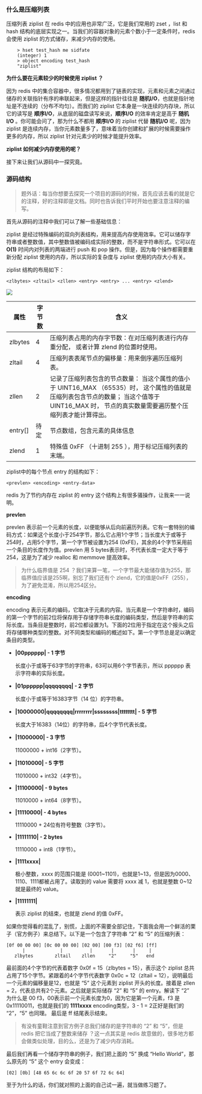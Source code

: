 ### 什么是压缩列表

压缩列表 ziplist 在 redis 中的应用也非常广泛，它是我们常用的 zset ，list 和 hash 结构的底层实现之一。当我们的容器对象的元素个数小于一定条件时，redis 会使用 ziplist 的方式储存，来减少内存的使用。

```shell
    > hset test_hash me sidfate
    (integer) 1
    > object encoding test_hash
    "ziplist"
```

**为什么要在元素较少的时候使用 ziplist ？**

因为 redis 中的集合容器中，很多情况都用到了链表的实现，元素和元素之间通过储存的关联指针有序的串联起来，但是这样的指针往往是 **随机I/O**，也就是指针地址是不连续的（分布不均匀）。而我们的 ziplist 它本身是一块连续的内存块，所以它的读写是 **顺序I/O**，从底层的磁盘读写来说，**顺序I/O** 的效率肯定是高于 **随机I/O** 。你可能会问了，那为什么不都用 **顺序I/O** 的 ziplist 代替 **随机I/O** 呢，因为 ziplist 是连续内存，当你元素数量多了，意味着当你创建和扩展的时候需要操作更多的内存，所以 ziplist 针对元素少的时候才能提升效率。

**ziplist 如何减少内存使用的呢？**

接下来让我们从源码中一探究竟。

### 源码结构

> 题外话：每当你想要去探究一个项目的源码的时候，首先应该去看的就是它的注释，好的注释即是文档。同时也告诉我们平时开始也要注意注释的编写。

首先从源码的注释中我们可以了解一些基础信息：

ziplist 是经过特殊编码的双向列表结构，用来提高内存使用效率。它可以储存字符串或者整数值，其中整数值被编码成实际的整数，而不是字符串形式。它可以在 **O(1)** 时间内对列表的两端进行 push 和 pop 操作。但是，因为每个操作都需要重新分配 ziplist 使用的内存，所以实际的复杂度与 ziplist 使用的内存大小有关。

ziplist 结构的布局如下：

    <zlbytes> <zltail> <zllen> <entry> <entry> ... <entry> <zlend>


![](https://user-gold-cdn.xitu.io/2020/1/28/16fea9b1b42e2133?w=1234&h=418&f=png&s=32713)

|  属性   | 字节数  | 含义 |
|  ----  | ----  | ---- |
| zlbytes | 4 | 压缩列表占用的内存字节数：在对压缩列表进行内存重分配， 或者计算 zlend 的位置时使用。 |
| zltail | 4 |压缩列表表尾节点的偏移量：用来倒序遍历压缩列表。 |
| zllen | 2 | 记录了压缩列表包含的节点数量： 当这个属性的值小于 UINT16_MAX （65535）时， 这个属性的值就是压缩列表包含节点的数量； 当这个值等于 UINT16_MAX 时， 节点的真实数量需要遍历整个压缩列表才能计算得出。 |
| entry[] | 待定 | 节点数组，包含元素的具体信息 |
| zlend | 1 | 特殊值 0xFF （十进制 255 ），用于标记压缩列表的末端。 | 

ziplist中的每个节点 entry 的结构如下：

    <prevlen> <encoding> <entry-data>


redis 为了节约内存在 ziplist 的 entry 这个结构上有很多骚操作，让我来一一说明。

**prevlen**

prevlen 表示前一个元素的长度，以便能够从后向前遍历列表。它有一套特别的编码方式：如果这个长度小于254字节，那么它占用1个字节；当长度大于或等于254时，占用5个字节，第一个字节被设置为254 (0xFE)，其余的4个字节采用前一个条目的长度作为值。prevlen 用 5 bytes表示时，不代表长度一定大于等于254，这是为了减少 realloc 和 memmove 提高效率。

> 为什么临界值是 254 ？我们来算一笔，一个字节最大能储存值为255，那临界值应该是255啊，别忘了我们还有个 zlend，它的值是0xFF（255），为了避免混淆，所以用254区分。

**encoding**

encoding 表示元素的编码，它取决于元素的内容。当元素是一个字符串时，编码的第一个字节的前2位将保存用于存储字符串长度的编码类型，然后是字符串的实际长度。当条目是整数时，前2位都设置为1。下面的2位用于指定在这个报头之后将存储哪种类型的整数。对不同类型和编码的概述如下。第一个字节总是足以确定条目的类型。

- **|00pppppp| - 1 字节**

    长度小于或等于63字节的字符串，63可以用6个字节表示，所以 pppppp 表示字符串的实际长度。

- **|01pppppp|qqqqqqqq| - 2 字节**

    长度小于或等于16383字节（14 位）的字符串。

- **|10000000|qqqqqqqq|rrrrrrrr|ssssssss|tttttttt| - 5 字节**

    长度大于16383（14位）的字符串，后4个字节代表长度。

- **|11000000| - 3 字节**

    11000000 + int16（2字节）。

- **|11010000| - 5 字节**

    11010000 + int32（4字节）。

- **|11100000| - 9 bytes**

    11010000 + int64（8字节）。

- **|11110000| - 4 bytes**

    11110000 + 24位有符号整数（3字节）。

- **|11111110| - 2 bytes**

    11110000 + int8（1字节）。

- **|1111xxxx|**

    极小整数，xxxx 的范围只能是 (0001~1101)，也就是1~13，但是因为0000、1110、1111都被占用了。读取到的 value 需要将 xxxx 减 1，也就是整数 0~12 就是最终的 value。

- **|11111111|**

    表示 ziplist 的结束，也就是 zlend 的值 0xFF。

如果你觉得看的混乱了，别慌，上面的不需要全部记住，下面我会用一个鲜活的栗子（官方例子）来总结下。以下是一个包含了字符串 “2” 和 “5” 的压缩列表：

    [0f 00 00 00] [0c 00 00 00] [02 00] [00 f3] [02 f6] [ff]
          |             |          |       |       |     |
       zlbytes        zltail    zllen     "2"     "5"   end

最前面的4个字节的代表着数字 0x0f = 15（zlbytes = 15），表示这个 ziplist 总共占用了15个字节。紧跟着的4个字节代表数字 0x0c = 12（zltail = 12），说明最后一个元素的偏移量是12，也就是 “5” 这个元素到 ziplist 开头的长度。接着是 zllen = 2，代表总共有2个元素。之后就是实际储存 “2” 和 “5” 的 entry。解读下 “2” 为什么是 00 f3，00表示前一个元素长度为0，因为它是第一个元素，f3 是 0x11110011，也就是我们的 **1111xxxx** encoding类型，3 - 1 = 2正好是我们的 “2”，“5” 也同理。
最后是 ff 结尾表示结束。

> 有没有童鞋注意到官方例子总我们储存的是字符串的 “2” 和 “5”，但是 redis 把它当成了整数来储存 ？这一点其实是 redis 故意做的，很多地方都会做类似处理，目的么，还是为了减少内存消耗。

最后我们再看一个储存字符串的例子，我们把上面的 “5” 换成 “Hello World”，那么原先的 “5” 这个 entry 会变成：

    [02] [0b] [48 65 6c 6c 6f 20 57 6f 72 6c 64]

至于为什么的话，你们就对照的上面的自己试一遍，就当做练习题了。